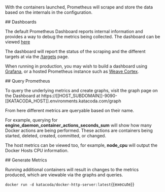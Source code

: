With the containers launched, Prometheus will scrape and store the data based on the internals in the configuration.

## Dashboards

The default Prometheus Dashboard reports internal information and provides a way to debug the metrics being collected. The dashboard can be viewed [here](https://[[HOST_SUBDOMAIN]]-9090-[[KATACODA_HOST]].environments.katacoda.com/)

The dashboard will report the status of the scraping and the different targets at via the [/targets](https://[[HOST_SUBDOMAIN]]-9090-[[KATACODA_HOST]].environments.katacoda.com/targets) page.

When running in production, you may wish to build a dashboard using [Grafana](https://grafana.com/), or a hosted Prometheus instance such as [Weave Cortex](https://www.weave.works/solution/prometheus-monitoring/).

## Query Prometheus

To query the underlying metrics and create graphs, visit the graph page on the Dashboard at https://[[HOST_SUBDOMAIN]]-9090-[[KATACODA_HOST]].environments.katacoda.com/graph

From here different metrics are queryable based on their name.

For example, querying for **engine_daemon_container_actions_seconds_sum** will show how many Docker actions are being performed. These actions are containers being started, deleted, created, committed, or changed.

The host metrics can be viewed too, for example, **node_cpu** will output the Docker Hosts CPU information.

## Generate Metrics

Running additional containers will result in changes to the metrics produced, which are viewable via the graphs and queries.

`docker run -d katacoda/docker-http-server:latest`{{execute}}
